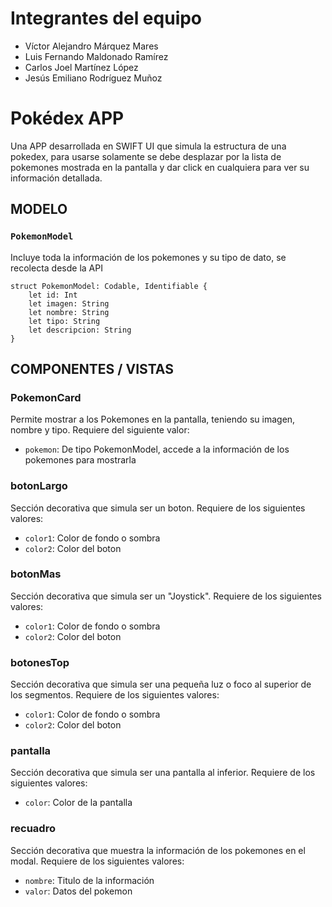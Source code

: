 # Integrantes del equipo

- Víctor Alejandro Márquez Mares
- Luis Fernando Maldonado Ramírez
- Carlos Joel Martínez López
- Jesús Emiliano Rodríguez Muñoz

# Pokédex APP

Una APP desarrollada en SWIFT UI que simula la estructura de una pokedex, para usarse solamente se debe desplazar por la lista de pokemones mostrada en la pantalla y dar click en cualquiera para ver su información detallada.

## MODELO

### `PokemonModel`

Incluye toda la información de los pokemones y su tipo de dato, se recolecta desde la API

```
struct PokemonModel: Codable, Identifiable {
    let id: Int
    let imagen: String
    let nombre: String
    let tipo: String
    let descripcion: String
}
```
## COMPONENTES / VISTAS

### PokemonCard

Permite mostrar a los Pokemones en la pantalla, teniendo su imagen, nombre y tipo.
Requiere del siguiente valor:

- `pokemon`: De tipo PokemonModel, accede a la información de los pokemones para mostrarla

### botonLargo

Sección decorativa que simula ser un boton.
Requiere de los siguientes valores:

- `color1`: Color de fondo o sombra
- `color2`: Color del boton

### botonMas

Sección decorativa que simula ser un "Joystick".
Requiere de los siguientes valores:

- `color1`: Color de fondo o sombra
- `color2`: Color del boton

### botonesTop

Sección decorativa que simula ser una pequeña luz o foco al superior de los segmentos.
Requiere de los siguientes valores:

- `color1`: Color de fondo o sombra
- `color2`: Color del boton

### pantalla

Sección decorativa que simula ser una pantalla al inferior.
Requiere de los siguientes valores:

- `color`: Color de la pantalla

### recuadro

Sección decorativa que muestra la información de los pokemones en el modal.
Requiere de los siguientes valores:

- `nombre`: Titulo de la información
- `valor`: Datos del pokemon
